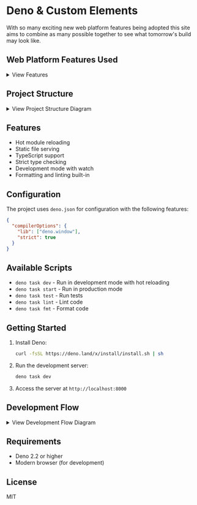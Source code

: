 # Deno & Custom Elements

With so many exciting new web platform features being adopted this site aims to combine as many possible together to see what tomorrow's build may look like.

## Web Platform Features Used

<details>
<summary>View Features</summary>
| Feature | Type | Description | Implementation |
|---------|------|-------------|----------------|
| **CSS Anchor Positioning** | CSS | Position elements relative to other elements using `anchor()` | Used in nav popovers with `anchor-name` and `position-anchor` |
| **CSS View Transitions** | CSS/JS | Smooth transitions between DOM states using `document.startViewTransition()` | Page navigation with custom transition types and performance optimization |
| **CSS Paint API (Houdini)** | CSS/JS | Custom paint functions with `paint()` and `registerPaint()` | Grid patterns in worklets for background images |
| **CSS Properties & Values API** | CSS/JS | Register custom CSS properties with `CSS.registerProperty()` | Type-safe custom properties with syntax validation |
| **CSS Typed Object Model** | JS | Typed CSS values instead of strings using `attributeStyleMap` | Performance-optimized style manipulation |
| **Custom Elements** | JS | Define custom HTML elements with `customElements.define()` | Web components for feature cards and navigation |
| **Popover API** | HTML/JS | Native popover behavior with `popover` attribute | Mobile navigation and feature detection dialogs |
| **CSS Container Queries** | CSS | Style queries with `@container style()` | Code syntax highlighting based on language |
| **CSS Functions** | CSS | Custom CSS functions with `@function` | Layout utilities, media queries, and design tokens |
| **CSS Scope** | CSS | Scoped styles with `@scope` | Component-level styling isolation |
| **CSS Values Level 5** | CSS | Math functions like `calc-size()`, `round()` | Responsive sizing and grid calculations |
| **CSS Mixins** | CSS | Reusable style blocks with custom properties | Theme variables and component styling |
| **field-sizing** | CSS | Content-based form sizing | Auto-resizing inputs and textareas |
| **corner-shape** | CSS | Alternative border shapes like `notch` | Custom icon styling |
| **View Transition Names** | CSS | Named transitions with `view-transition-name` | Coordinated page animations |
| **Performance Observer** | JS | Monitor web performance metrics | Adaptive animations based on device capabilities |
| **CSS Paint Worklets** | JS | Background generation in separate thread | Grid and pattern generation |
| **Speculation Rules** | HTML | Prefetch and prerender hints | Performance optimization for navigation |
</details>

## Project Structure

<details>
<summary>View Project Structure Diagram</summary>

```mermaid
graph TD
    A[deno-server] -->|Contains| B[src]
    A -->|Config| C[deno.json]
    B -->|Entry| D[server.ts]
    B -->|Static| E[public]
    E -->|Scripts| F[main.js]
    E -->|Styles| G[main.css]
```

</details>

## Features

- Hot module reloading
- Static file serving
- TypeScript support
- Strict type checking
- Development mode with watch
- Formatting and linting built-in

## Configuration

The project uses `deno.json` for configuration with the following features:

```json
{
  "compilerOptions": {
    "lib": ["deno.window"],
    "strict": true
  }
}
```

## Available Scripts

- `deno task dev` - Run in development mode with hot reloading
- `deno task start` - Run in production mode
- `deno task test` - Run tests
- `deno task lint` - Lint code
- `deno task fmt` - Format code

## Getting Started

1. Install Deno:
   ```bash
   curl -fsSL https://deno.land/x/install/install.sh | sh
   ```

2. Run the development server:
   ```bash
   deno task dev
   ```

3. Access the server at `http://localhost:8000`

## Development Flow

<details>
<summary>View Development Flow Diagram</summary>

```mermaid
sequenceDiagram
    participant Browser
    participant Server
    participant FileSystem
    
    Browser->>Server: Request page
    Server->>FileSystem: Read static files
    FileSystem->>Server: Return file contents
    Server->>Browser: Serve HTML/JS/CSS
    
    loop Hot Reload
        FileSystem->>Server: File change detected
        Server->>Browser: Push update
        Browser->>Browser: Update content
    end
```

</details>

## Requirements

- Deno 2.2 or higher
- Modern browser (for development)

## License

MIT
